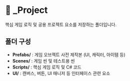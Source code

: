 # 📂 _Project

핵심 게임 로직 및 공용 프로젝트 요소를 저장하는 폴더입니다.  

## 폴더 구성
- **Prefabs/** : 게임 오브젝트 사전 제작본 (UI, 캐릭터, 아이템 등)
- **Scenes/** : 게임 씬 및 테스트용 씬
- **Scripts/** : 핵심 게임 로직 및 C# 코드
- **UI/** : 캔버스, 버튼, UI 매니저 등 인터페이스 관련 요소